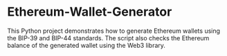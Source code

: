 # Ethereum-Wallet-Generator
This Python project demonstrates how to generate Ethereum wallets using the BIP-39 and BIP-44 standards. The script also checks the Ethereum balance of the generated wallet using the Web3 library.
